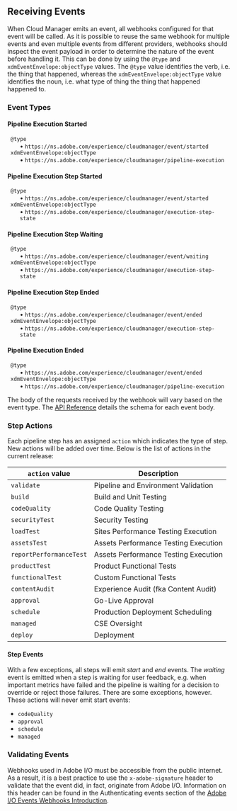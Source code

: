 ## Receiving Events

When Cloud Manager emits an event, all webhooks configured for that event will be called. As it is possible to reuse the same webhook for multiple events and even multiple events from different providers, webhooks should inspect the event payload in order to determine the nature of the event before handling it. This can be done by using the `@type` and `xdmEventEnvelope:objectType` values. The `@type` value identifies the verb, i.e. the thing that happened, whereas the `xdmEventEnvelope:objectType` value identifies the noun, i.e. what type of thing the thing that happened happened to.

### Event Types

#### Pipeline Execution Started

<dl class="event-description">
  <dt><code>@type</code></dt>
  <dd><code>https://ns.adobe.com/experience/cloudmanager/event/started</code></dd>
  <dt><code>xdmEventEnvelope:objectType</code></dt>
  <dd><code>https://ns.adobe.com/experience/cloudmanager/pipeline-execution</code></dd>
</dl>

#### Pipeline Execution Step Started

<dl class="event-description">
  <dt><code>@type</code></dt>
  <dd><code>https://ns.adobe.com/experience/cloudmanager/event/started</code></dd>
  <dt><code>xdmEventEnvelope:objectType</code></dt>
  <dd><code>https://ns.adobe.com/experience/cloudmanager/execution-step-state</code></dd>
</dl>

#### Pipeline Execution Step Waiting

<dl class="event-description">
  <dt><code>@type</code></dt>
  <dd><code>https://ns.adobe.com/experience/cloudmanager/event/waiting</code></dd>
  <dt><code>xdmEventEnvelope:objectType</code></dt>
  <dd><code>https://ns.adobe.com/experience/cloudmanager/execution-step-state</code></dd>
</dl>

#### Pipeline Execution Step Ended

<dl class="event-description">
  <dt><code>@type</code></dt>
  <dd><code>https://ns.adobe.com/experience/cloudmanager/event/ended</code></dd>
  <dt><code>xdmEventEnvelope:objectType</code></dt>
  <dd><code>https://ns.adobe.com/experience/cloudmanager/execution-step-state</code></dd>
</dl>

#### Pipeline Execution Ended

<dl class="event-description">
  <dt><code>@type</code></dt>
  <dd><code>https://ns.adobe.com/experience/cloudmanager/event/ended</code></dd>
  <dt><code>xdmEventEnvelope:objectType</code></dt>
  <dd><code>https://ns.adobe.com/experience/cloudmanager/pipeline-execution</code></dd>
</dl>

The body of the requests received by the webhook will vary based on the event type. The [API Reference](swagger-specs/events.yaml) details the schema for each event body.

### Step Actions

Each pipeline step has an assigned `action` which indicates the type of step. New actions will be added over time. Below is the list of actions in the current release:

| `action` value                   | Description                           |
|----------------------------------|---------------------------------------|
| `validate`                       | Pipeline and Environment Validation   |
| `build`                          | Build and Unit Testing                |
| `codeQuality`                    | Code Quality Testing                  |
| `securityTest`                   | Security Testing                      |
| `loadTest`                       | Sites Performance Testing Execution   |
| `assetsTest`                     | Assets Performance Testing Execution  |
| `reportPerformanceTest`          | Assets Performance Testing Execution  |
| `productTest`                    | Product Functional Tests              |
| `functionalTest`                 | Custom Functional Tests               |
| `contentAudit`                   | Experience Audit (fka Content Audit)  |
| `approval`                       | Go-Live Approval                      |
| `schedule`                       | Production Deployment Scheduling      |
| `managed`                        | CSE Oversight                         |
| `deploy`                         | Deployment                            |

#### Step Events

With a few exceptions, all steps will emit _start_ and _end_ events. The _waiting_ event is emitted when a step is waiting for user feedback, e.g. when important metrics have failed and the pipeline is waiting for a decision to override or reject those failures. There are some exceptions, however. These actions will never emit start events:

* `codeQuality`
* `approval`
* `schedule`
* `managed`


### Validating Events

Webhooks used in Adobe I/O must be accessible from the public internet. As a result, it is a best practice to use the `x-adobe-signature` header to validate that the event did, in fact, originate from Adobe I/O. Information on this header can be found in the Authenticating events section of the [Adobe I/O Events Webhooks Introduction](../../../../adobedocs/adobeio-events/master/intro/webhook_docs_intro.md).

<style type="text/css">
#kirbyMainContent .hljs .hljs-function,
#kirbyMainContent .hljs .hljs-params {
    color: #333;
}
.event-description {
    margin-left: 0.5em;
}
.event-description dd {
    margin-left: 1.5em;
}
.event-description dd:before {
    content: "\2022";
    padding-right: 0.25em;
}
</style>